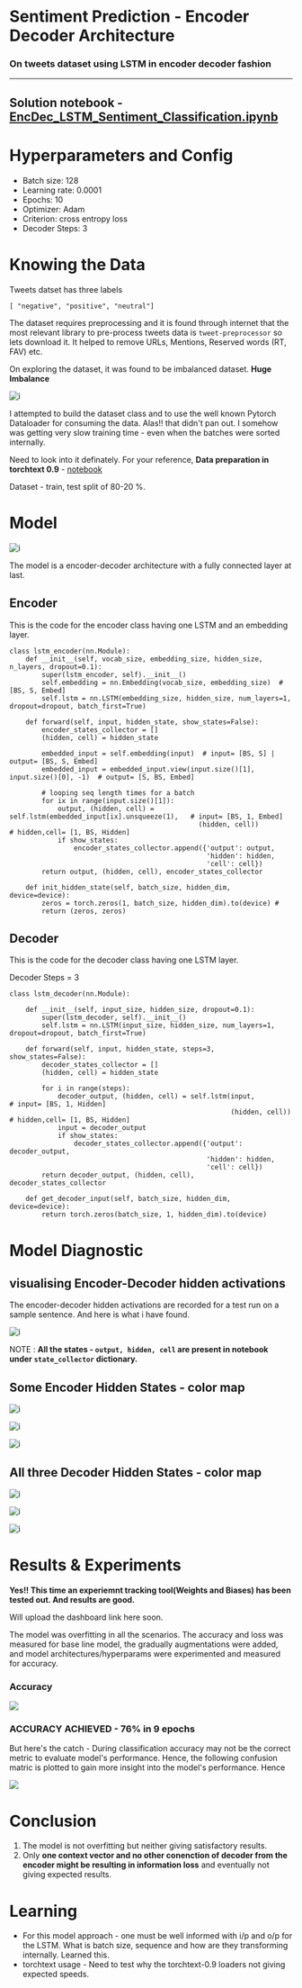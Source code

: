 # Sentiment Prediction - Encoder Decoder Architecture
### On tweets dataset using LSTM in encoder decoder fashion

--------

## Solution notebook - [EncDec_LSTM_Sentiment_Classification.ipynb](https://github.com/namanphy/END2/blob/main/S6/EncDec_LSTM_Sentiment_Classification.ipynb)

# Hyperparameters and Config
- Batch size: 128
- Learning rate: 0.0001
- Epochs: 10
- Optimizer: Adam
- Criterion: cross entropy loss
- Decoder Steps: 3

# Knowing the Data
Tweets datset has three labels 
```
[ "negative", "positive", "neutral"]
```
The dataset requires preprocessing and it is found through internet that the most relevant library to pre-process tweets data is `tweet-preprocessor` so lets download it. It helped to remove URLs, Mentions, Reserved words (RT, FAV) etc.

On exploring the dataset, it was found to be imbalanced dataset. **Huge Imbalance**

![i](https://github.com/namanphy/END2/blob/main/S6/imgs/distribution-lables.png)

I attempted to build the dataset class and to use the well known Pytorch Dataloader for consuming the data. Alas!! that didn't pan out. I somehow was getting very slow training time - even when the batches were sorted internally.

Need to look into it definately. For your reference, 
**Data preparation in torchtext 0.9** - [notebook](https://github.com/namanphy/END2/blob/main/S6/tweets_dataset_torchtext_0.9.ipynb)


Dataset - train, test split of 80-20 %.

# Model

![i](https://github.com/namanphy/END2/blob/main/S6/imgs/model.png)

The model is a encoder-decoder architecture with a fully connected layer at last.

## Encoder

This is the code for the encoder class having one LSTM and an embedding layer.

```
class lstm_encoder(nn.Module):
    def __init__(self, vocab_size, embedding_size, hidden_size, n_layers, dropout=0.1):
        super(lstm_encoder, self).__init__()
        self.embedding = nn.Embedding(vocab_size, embedding_size)  # [BS, S, Embed]
        self.lstm = nn.LSTM(embedding_size, hidden_size, num_layers=1, dropout=dropout, batch_first=True)

    def forward(self, input, hidden_state, show_states=False):
        encoder_states_collector = []
        (hidden, cell) = hidden_state

        embedded_input = self.embedding(input)  # input= [BS, S] | output= [BS, S, Embed]
        embedded_input = embedded_input.view(input.size()[1], input.size()[0], -1)  # output= [S, BS, Embed]

        # looping seq length times for a batch
        for ix in range(input.size()[1]):  
            output, (hidden, cell) = self.lstm(embedded_input[ix].unsqueeze(1),   # input= [BS, 1, Embed]
                                               (hidden, cell))                    # hidden,cell= [1, BS, Hidden]
            if show_states:
                encoder_states_collector.append({'output': output,
                                                 'hidden': hidden,
                                                 'cell': cell})
        return output, (hidden, cell), encoder_states_collector

    def init_hidden_state(self, batch_size, hidden_dim, device=device):
        zeros = torch.zeros(1, batch_size, hidden_dim).to(device) # 
        return (zeros, zeros)
```

## Decoder
This is the code for the decoder class having one LSTM layer.

Decoder Steps = 3

```
class lstm_decoder(nn.Module):

    def __init__(self, input_size, hidden_size, dropout=0.1):
        super(lstm_decoder, self).__init__()
        self.lstm = nn.LSTM(input_size, hidden_size, num_layers=1, dropout=dropout, batch_first=True)

    def forward(self, input, hidden_state, steps=3, show_states=False):
        decoder_states_collector = []
        (hidden, cell) = hidden_state

        for i in range(steps):
            decoder_output, (hidden, cell) = self.lstm(input,               # input= [BS, 1, Hidden]
                                                       (hidden, cell))      # hidden,cell= [1, BS, Hidden]
            input = decoder_output
            if show_states:
                decoder_states_collector.append({'output': decoder_output,
                                                 'hidden': hidden,
                                                 'cell': cell})
        return decoder_output, (hidden, cell), decoder_states_collector

    def get_decoder_input(self, batch_size, hidden_dim, device=device):
        return torch.zeros(batch_size, 1, hidden_dim).to(device)
```

# Model Diagnostic 
## visualising Encoder-Decoder hidden activations

The encoder-decoder hidden activations are recorded for a test run on a sample sentence. And here is what i have found. 

![i](https://github.com/namanphy/END2/blob/main/S6/imgs/output_activations.png)

NOTE : **All the states - `output, hidden, cell` are present in notebook under `state_collector` dictionary.**

## Some Encoder Hidden States - color map

![i](https://github.com/namanphy/END2/blob/main/S6/imgs/e2.png)

![i](https://github.com/namanphy/END2/blob/main/S6/imgs/e13.png)

![i](https://github.com/namanphy/END2/blob/main/S6/imgs/e19.png)

## All three Decoder Hidden States - color map

![i](https://github.com/namanphy/END2/blob/main/S6/imgs/d1.png)

![i](https://github.com/namanphy/END2/blob/main/S6/imgs/d2.png)

![i](https://github.com/namanphy/END2/blob/main/S6/imgs/d3.png)


# Results & Experiments

**Yes!! This time an experiemnt tracking tool(Weights and Biases) has been tested out. And results are good.**

Will upload the dashboard link here soon.

The model was overfitting in all the scenarios. The accuracy and loss was measured for base line
model, the gradually augmentations were added, and model architectures/hyperparams were experimented and measured for accuracy.

### Accuracy
![](https://github.com/namanphy/END2/blob/main/S6/imgs/accuracy.png)


### ACCURACY ACHIEVED - 76% in 9 epochs
But here's the catch - During classification accuracy may not be the correct metric to evaluate model's performance. Hence, the following confusion matric is plotted to gain more insight into the model's performance. Hence

![](https://github.com/namanphy/END2/blob/main/S6/imgs/confusion_matrix.png)


# Conclusion

1. The model is not overfitting but neither giving satisfactory results.
2. Only **one context vector and no other conenction of decoder from the encoder might be resulting in information loss** and eventually not giving expected results.


# Learning
- For this model approach - one must be well informed with i/p and o/p for the LSTM. What is batch size, sequence and how are they transforming internally. Learned this.
- torchtext usage - Need to test why the torchtext-0.9 loaders not giving expected speeds.
